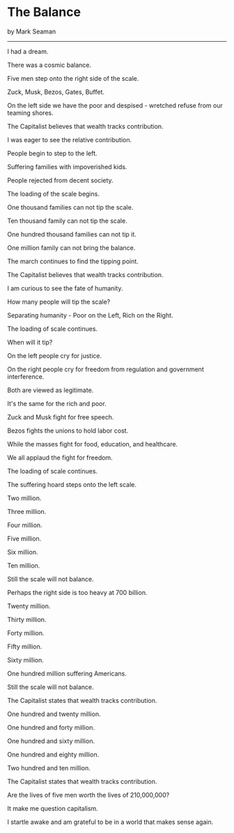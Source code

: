 # The Balance

by Mark Seaman

---

I had a dream.

There was a cosmic balance.

Five men step onto the right side of the scale.

Zuck, Musk, Bezos, Gates, Buffet.

On the left side we have the poor and despised - wretched refuse from our teaming shores.

The Capitalist believes that wealth tracks contribution.

I was eager to see the relative contribution.

People begin to step to the left.

Suffering families with impoverished kids.

People rejected from decent society.

The loading of the scale begins.

One thousand families can not tip the scale.

Ten thousand family can not tip the scale.

One hundred thousand families can not tip it.

One million family can not bring the balance.

The march continues to find the tipping point.

The Capitalist believes that wealth tracks contribution.

I am curious to see the fate of humanity.

How many people will tip the scale?

Separating humanity - Poor on the Left, Rich on the Right.

The loading of scale continues.

When will it tip?

On the left people cry for justice.

On the right people cry for freedom from regulation and government interference.

Both are viewed as legitimate.

It's the same for the rich and poor.

Zuck and Musk fight for free speech.

Bezos fights the unions to hold labor cost.

While the masses fight for food, education, and healthcare.

We all applaud the fight for freedom.

The loading of scale continues.

The suffering hoard steps onto the left scale.

Two million.

Three million.

Four million.

Five million.

Six million.

Ten million.

Still the scale will not balance.

Perhaps the right side is too heavy at 700 billion.

Twenty million.

Thirty million.

Forty million.

Fifty million.

Sixty million.

One hundred million suffering Americans.

Still the scale will not balance.

The Capitalist states that wealth tracks contribution.

One hundred and twenty million.

One hundred and forty million.

One hundred and sixty million.

One hundred and eighty million.

Two hundred and ten million.

The Capitalist states that wealth tracks contribution.

Are the lives of five men worth the lives of 210,000,000?

It make me question capitalism.

I startle awake and am grateful to be in a world that makes sense again.



